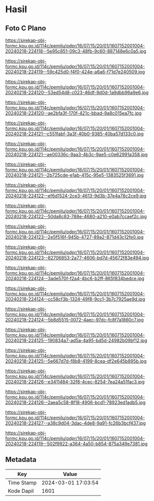 # Hasil

## Foto C Plano

https://sirekap-obj-formc.kpu.go.id/114c/pemilu/pdpr/16/07/15/20/01/1607152001004-20240218-224118--5e95c851-09c3-48fb-9c60-887148e6c0a5.jpg

https://sirekap-obj-formc.kpu.go.id/114c/pemilu/pdpr/16/07/15/20/01/1607152001004-20240218-224119--59c425d0-f4f0-424e-a6a6-f71d7e240509.jpg

https://sirekap-obj-formc.kpu.go.id/114c/pemilu/pdpr/16/07/15/20/01/1607152001004-20240218-224120--53ed54d8-c023-46df-9d0d-1a9dbb96a9e6.jpg

https://sirekap-obj-formc.kpu.go.id/114c/pemilu/pdpr/16/07/15/20/01/1607152001004-20240218-224120--ae2bfa3f-170f-421c-bbad-9a8c015ea7fc.jpg

https://sirekap-obj-formc.kpu.go.id/114c/pemilu/pdpr/16/07/15/20/01/1607152001004-20240218-224121--c551fabf-3a3f-40b0-9385-40ba57d133c0.jpg

https://sirekap-obj-formc.kpu.go.id/114c/pemilu/pdpr/16/07/15/20/01/1607152001004-20240218-224121--ae00336c-9aa3-4b3c-9ae5-c0e62991a358.jpg

https://sirekap-obj-formc.kpu.go.id/114c/pemilu/pdpr/16/07/15/20/01/1607152001004-20240218-224121--2b725cde-e1ab-415c-95e5-1383525f3691.jpg

https://sirekap-obj-formc.kpu.go.id/114c/pemilu/pdpr/16/07/15/20/01/1607152001004-20240218-224122--ef6d1524-2ce3-4613-9d3b-37e4a78c2ce9.jpg

https://sirekap-obj-formc.kpu.go.id/114c/pemilu/pdpr/16/07/15/20/01/1607152001004-20240218-224122--50da8c83-788e-4680-a210-e0ab7ccaef2c.jpg

https://sirekap-obj-formc.kpu.go.id/114c/pemilu/pdpr/16/07/15/20/01/1607152001004-20240218-224123--2e5f516f-945b-4727-89a2-871d43c12fe0.jpg

https://sirekap-obj-formc.kpu.go.id/114c/pemilu/pdpr/16/07/15/20/01/1607152001004-20240218-224123--82706853-2a77-4606-bd7d-45672f83e494.jpg

https://sirekap-obj-formc.kpu.go.id/114c/pemilu/pdpr/16/07/15/20/01/1607152001004-20240218-224124--3ade570f-f2a4-4bc6-b2ff-865f834bedce.jpg

https://sirekap-obj-formc.kpu.go.id/114c/pemilu/pdpr/16/07/15/20/01/1607152001004-20240218-224124--cc58cf3b-1324-49f8-9cc1-3b7c7925ae9d.jpg

https://sirekap-obj-formc.kpu.go.id/114c/pemilu/pdpr/16/07/15/20/01/1607152001004-20240218-224124--5b8d5515-0072-4aec-97dc-fc8f7a1860c7.jpg

https://sirekap-obj-formc.kpu.go.id/114c/pemilu/pdpr/16/07/15/20/01/1607152001004-20240218-224125--190834a7-ad5a-4a95-bd5d-24982b09bf12.jpg

https://sirekap-obj-formc.kpu.go.id/114c/pemilu/pdpr/16/07/15/20/01/1607152001004-20240218-224125--5e667d7d-f8b8-4199-8cea-df2e645b895b.jpg

https://sirekap-obj-formc.kpu.go.id/114c/pemilu/pdpr/16/07/15/20/01/1607152001004-20240218-224126--e3411484-32f8-4cec-8254-7ea24a51fac3.jpg

https://sirekap-obj-formc.kpu.go.id/114c/pemilu/pdpr/16/07/15/20/01/1607152001004-20240218-224126--2aea5c58-8f18-4906-bcd1-78923ed1adb5.jpg

https://sirekap-obj-formc.kpu.go.id/114c/pemilu/pdpr/16/07/15/20/01/1607152001004-20240218-224127--a38c9d04-3dac-4de8-9a91-fc26b3bcf437.jpg

https://sirekap-obj-formc.kpu.go.id/114c/pemilu/pdpr/16/07/15/20/01/1607152001004-20240218-224119--502f9922-a364-4a50-b854-875a349e7381.jpg


## Metadata

| Key        | Value               |
| ---------- | ------------------- |
| Time Stamp | 2024-03-01 17:03:54 |
| Kode Dapil | 1601                |



